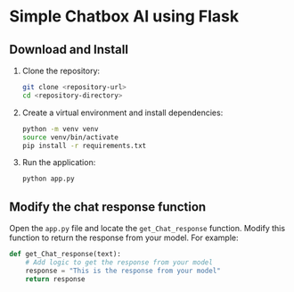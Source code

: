 # Simple Chatbox AI using Flask

## Download and Install

1. Clone the repository:
    ```sh
    git clone <repository-url>
    cd <repository-directory>
    ```

2. Create a virtual environment and install dependencies:
    ```sh
    python -m venv venv
    source venv/bin/activate  
    pip install -r requirements.txt
    ```

3. Run the application:
    ```sh
    python app.py
    ```

## Modify the chat response function

Open the `app.py` file and locate the `get_Chat_response` function. Modify this function to return the response from your model. For example:

```python
def get_Chat_response(text):
    # Add logic to get the response from your model
    response = "This is the response from your model"
    return response